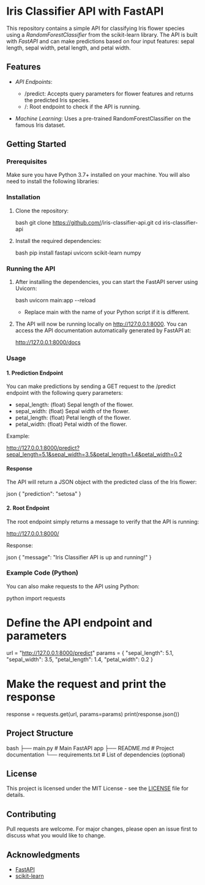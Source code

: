 # Iris Classifier API with FastAPI

This repository contains a simple API for classifying Iris flower species using a *RandomForestClassifier* from the scikit-learn library. The API is built with *FastAPI* and can make predictions based on four input features: sepal length, sepal width, petal length, and petal width.

## Features

- *API Endpoints*:
  - /predict: Accepts query parameters for flower features and returns the predicted Iris species.
  - /: Root endpoint to check if the API is running.
  
- *Machine Learning*: Uses a pre-trained RandomForestClassifier on the famous Iris dataset.
  
## Getting Started

### Prerequisites

Make sure you have Python 3.7+ installed on your machine. You will also need to install the following libraries:

### Installation

1. Clone the repository:

   bash
   git clone https://github.com/<your-username>/iris-classifier-api.git
   cd iris-classifier-api
   

2. Install the required dependencies:

   bash
   pip install fastapi uvicorn scikit-learn numpy
   

### Running the API

1. After installing the dependencies, you can start the FastAPI server using Uvicorn:

   bash
   uvicorn main:app --reload
   

   - Replace main with the name of your Python script if it is different.
   
2. The API will now be running locally on http://127.0.0.1:8000. You can access the API documentation automatically generated by FastAPI at:

   
   http://127.0.0.1:8000/docs
   

### Usage

#### 1. Prediction Endpoint

You can make predictions by sending a GET request to the /predict endpoint with the following query parameters:

- sepal_length: (float) Sepal length of the flower.
- sepal_width: (float) Sepal width of the flower.
- petal_length: (float) Petal length of the flower.
- petal_width: (float) Petal width of the flower.

Example:


http://127.0.0.1:8000/predict?sepal_length=5.1&sepal_width=3.5&petal_length=1.4&petal_width=0.2


#### Response

The API will return a JSON object with the predicted class of the Iris flower:

json
{
  "prediction": "setosa"
}


#### 2. Root Endpoint

The root endpoint simply returns a message to verify that the API is running:


http://127.0.0.1:8000/


Response:

json
{
  "message": "Iris Classifier API is up and running!"
}


### Example Code (Python)

You can also make requests to the API using Python:

python
import requests

# Define the API endpoint and parameters
url = "http://127.0.0.1:8000/predict"
params = {
    "sepal_length": 5.1,
    "sepal_width": 3.5,
    "petal_length": 1.4,
    "petal_width": 0.2
}

# Make the request and print the response
response = requests.get(url, params=params)
print(response.json())


## Project Structure

bash
├── main.py            # Main FastAPI app
├── README.md          # Project documentation
└── requirements.txt   # List of dependencies (optional)


## License

This project is licensed under the MIT License - see the [LICENSE](LICENSE) file for details.

## Contributing

Pull requests are welcome. For major changes, please open an issue first to discuss what you would like to change.

## Acknowledgments

- [FastAPI](https://fastapi.tiangolo.com/)
- [scikit-learn](https://scikit-learn.org/)
```
